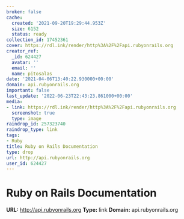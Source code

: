 ```yaml
---
broken: false
cache:
  created: '2021-09-20T19:29:44.953Z'
  size: 6152
  status: ready
collection_id: 17452361
cover: https://rdl.ink/render/http%3A%2F%2Fapi.rubyonrails.org
creator_ref:
  _id: 624427
  avatar: ''
  email: ''
  name: pitosalas
date: '2021-04-06T13:40:22.930000+00:00'
domain: api.rubyonrails.org
important: false
last_update: '2022-06-23T22:43:23.861000+00:00'
media:
- link: https://rdl.ink/render/http%3A%2F%2Fapi.rubyonrails.org
  screenshot: true
  type: image
raindrop_id: 257323740
raindrop_type: link
tags:
- Ruby
title: Ruby on Rails Documentation
type: drop
url: http://api.rubyonrails.org
user_id: 624427
---
```


# Ruby on Rails Documentation

**URL:** http://api.rubyonrails.org
**Type:** link
**Domain:** api.rubyonrails.org
